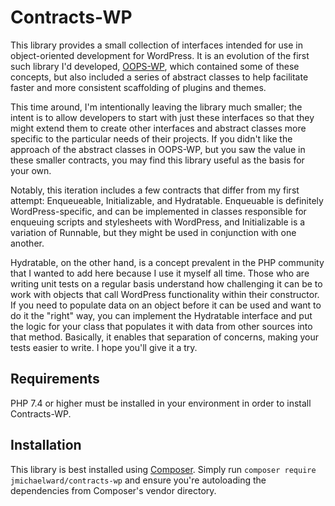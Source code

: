 # Contracts-WP
This library provides a small collection of interfaces intended for use in object-oriented development for WordPress.
It is an evolution of the first such library I'd developed, [OOPS-WP](https://github.com/webdevstudios/oops-wp), which
contained some of these concepts, but also included a series of abstract classes to help facilitate faster and more
consistent scaffolding of plugins and themes.

This time around, I'm intentionally leaving the library much smaller; the intent is to allow developers to start with
just these interfaces so that they might extend them to create other interfaces and abstract classes more specific to
the particular needs of their projects. If you didn't like the approach of the abstract classes in OOPS-WP, but you
saw the value in these smaller contracts, you may find this library useful as the basis for your own. 

Notably, this iteration includes a few contracts that differ from my first attempt: Enqueueable, Initializable, and
Hydratable. Enqueuable is definitely WordPress-specific, and can be implemented in classes responsible for enqueuing
scripts and stylesheets with WordPress, and Initializable is a variation of Runnable, but they might be used in conjunction
with one another.

Hydratable, on the other hand, is a concept prevalent in the PHP community that I wanted to add here because I use it 
myself all time. Those who are writing unit tests on a regular basis understand how challenging it can be to work
with objects that call WordPress functionality within their constructor. If you need to populate data on an object
before it can be used and want to do it the "right" way, you can implement the Hydratable interface and put the logic
for your class that populates it with data from other sources into that method. Basically, it enables that separation
of concerns, making your tests easier to write. I hope you'll give it a try.

## Requirements
PHP 7.4 or higher must be installed in your environment in order to install Contracts-WP.

## Installation
This library is best installed using [Composer](https://getcomposer.org). Simply run 
`composer require jmichaelward/contracts-wp` and ensure you're autoloading the dependencies from Composer's vendor
directory.
